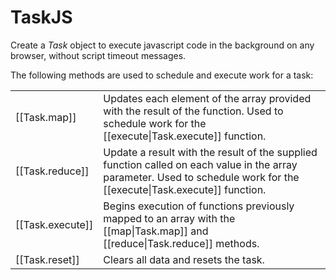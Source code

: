 # TaskJS
Create a _Task_ object to execute javascript code in the background on any browser, without script timeout messages.

The following methods are used to schedule and execute work for a task:

<table>
<tbody>
<tr><td>[[Task.map]]</td><td>Updates each element of the array provided with the result of the function. Used to schedule work for the [[execute|Task.execute]] function.</td></tr>
<tr><td>[[Task.reduce]]</td><td>Update a result with the result of the supplied function called on each value in the array parameter. Used to schedule work for the [[execute|Task.execute]] function.</td></tr>
<tr><td>[[Task.execute]]</td><td>Begins execution of functions previously mapped to an array with the [[map|Task.map]] and [[reduce|Task.reduce]] methods.</td></tr>
<tr><td>[[Task.reset]]</td><td>Clears all data and resets the task.</td></tr>
</tbody>
</table>
